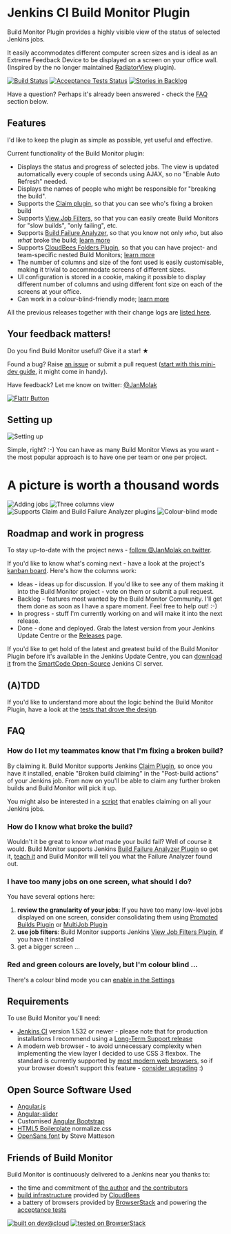 # Jenkins CI Build Monitor Plugin

Build Monitor Plugin provides a highly visible view of the status of selected Jenkins jobs.

It easily accommodates different computer screen sizes and is ideal as an Extreme Feedback Device to be displayed on a screen on your office wall.
(Inspired by the no longer maintained [RadiatorView](https://wiki.jenkins-ci.org/display/JENKINS/Radiator+View+Plugin) plugin).

[![Build Status](https://smartcode-opensource.ci.cloudbees.com/buildStatus/icon?job=jenkins-build-monitor-plugin)](https://smartcode-opensource.ci.cloudbees.com/job/jenkins-build-monitor-plugin/)
[![Acceptance Tests Status](https://saucelabs.com/buildstatus/build-monitor)](https://saucelabs.com/u/build-monitor)
[![Stories in Backlog](https://badge.waffle.io/jan-molak/jenkins-build-monitor-plugin.png?label=backlog&title=Backlog)](https://waffle.io/jan-molak/jenkins-build-monitor-plugin)

Have a question? Perhaps it's already been answered - check the [FAQ](#faq) section below.

## Features

I'd like to keep the plugin as simple as possible, yet useful and effective.

Current functionality of the Build Monitor plugin:

* Displays the status and progress of selected jobs. The view is updated automatically every couple of seconds using AJAX, so no "Enable Auto Refresh" needed.
* Displays the names of people who might be responsible for "breaking the build".
* Supports the [Claim plugin](https://wiki.jenkins-ci.org/display/JENKINS/Claim+plugin), so that you can see who's fixing a broken build
* Supports [View Job Filters](https://wiki.jenkins-ci.org/display/JENKINS/View+Job+Filters), so that you can easily create Build Monitors for "slow builds", "only failing", etc.
* Supports [Build Failure Analyzer](https://wiki.jenkins-ci.org/display/JENKINS/Build+Failure+Analyzer), so that you know not only *who*, but also *what* broke the build; [learn more](http://bit.ly/JBMBuild102)
* Supports [CloudBees Folders Plugin](https://wiki.jenkins-ci.org/display/JENKINS/CloudBees+Folders+Plugin), so that you can have project- and team-specific nested Build Monitors; [learn more](http://bit.ly/JBMBuild117)
* The number of columns and size of the font used is easily customisable, making it trivial to accommodate screens of different sizes.
* UI configuration is stored in a cookie, making it possible to display different number of columns and using different font size on each of the screens at your office.
* Can work in a colour-blind-friendly mode; [learn more](https://github.com/jan-molak/jenkins-build-monitor-plugin/issues/30#issuecomment-35849019)

All the previous releases together with their change logs are [listed here](https://bitly.com/JBMReleases).

## Your feedback matters!

Do you find Build Monitor useful? Give it a star! &#9733;

Found a bug? Raise [an issue](https://github.com/jan-molak/jenkins-build-monitor-plugin/issues?state=open)
or submit a pull request ([start with this mini-dev guide](https://github.com/jan-molak/jenkins-build-monitor-plugin/wiki/Development-Guide), it might come in handy).

Have feedback? Let me know on twitter: [@JanMolak](https://twitter.com/JanMolak)

[![Flattr Button](http://api.flattr.com/button/button-static-50x60.png "Flattr This!")](https://flattr.com/submit/auto?user_id=JanMolak&url=https%3A%2F%2Fgithub.com%2Fjan-molak%2Fjenkins-build-monitor-plugin "Jenkins Build Monitor Plugin")

## Setting up

![Setting up](docs/Setting_up.png)

Simple, right? :-) You can have as many Build Monitor Views as you want - the most popular approach is to have one per team or one per project.

# A picture is worth a thousand words

![Adding jobs](docs/1_Adding_jobs.png)
![Three columns view](docs/2_Three_columns_view.png)
![Supports Claim and Build Failure Analyzer plugins](docs/3_Two_columns_view_with_claim_and_build_failure_analyzer_plugins.png)
![Colour-blind mode](docs/4_Colour_blind_mode.png)

## Roadmap and work in progress

To stay up-to-date with the project news - [follow @JanMolak on twitter](https://twitter.com/JanMolak).

If you'd like to know what's coming next - have a look at the project's [kanban board](https://waffle.io/jan-molak/jenkins-build-monitor-plugin).
Here's how the columns work:

* Ideas - ideas up for discussion. If you'd like to see any of them making it into the Build Monitor project - vote on them or submit a pull request.
* Backlog - features most wanted by the Build Monitor Community. I'll get them done as soon as I have a spare moment. Feel free to help out! :-)
* In progress - stuff I'm currently working on and will make it into the next release.
* Done - done and deployed. Grab the latest version from your Jenkins Update Centre or the [Releases](https://bitly.com/JBMReleases) page.

If you'd like to get hold of the latest and greatest build of the Build Monitor Plugin
before it's available in the Jenkins Update Centre, you can [download it](http://bit.ly/JBMLatestBuild) from the [SmartCode Open-Source](http://bit.ly/SmartCodeOSCI) Jenkins CI server.

## (A)TDD

If you'd like to understand more about the logic behind the Build Monitor Plugin,
have a look at the [tests that drove the design](/src/test/java/com/smartcodeltd/jenkinsci/plugins/).

## FAQ

### How do I let my teammates know that I'm fixing a broken build?

By claiming it. Build Monitor supports Jenkins [Claim Plugin](https://wiki.jenkins-ci.org/display/JENKINS/Claim+plugin), so once you have it installed, enable "Broken build claiming" in the "Post-build actions" of your Jenkins job. From now on you'll be able to claim any further broken builds and Build Monitor will pick it up.

You might also be interested in a [script](https://wiki.jenkins-ci.org/display/JENKINS/Allow+broken+build+claiming+on+every+jobs) that enables claiming on all your Jenkins jobs.

### How do I know what broke the build?

Wouldn't it be great to know _what_ made your build fail? Well of course it would. Build Monitor supports Jenkins [Build Failure Analyzer Plugin](https://wiki.jenkins-ci.org/display/JENKINS/Build+Failure+Analyzer) so get it, [teach it](https://wiki.jenkins-ci.org/display/JENKINS/Build+Failure+Analyzer#BuildFailureAnalyzer-Knowledgebase) and Build Monitor will tell you what the Failure Analyzer found out.

### I have too many jobs on one screen, what should I do?

You have several options here:

1. **review the granularity of your jobs**: If you have too many low-level jobs displayed on one screen, consider consolidating them using [Promoted Builds Plugin](https://wiki.jenkins-ci.org/display/JENKINS/Promoted+Builds+Plugin) or [MultiJob Plugin](https://wiki.jenkins-ci.org/display/JENKINS/Multijob+Plugin)
1. **use job filters**: Build Monitor supports Jenkins [View Job Filters Plugin](https://wiki.jenkins-ci.org/display/JENKINS/View+Job+Filters), if you have it installed
1. get a bigger screen ...

### Red and green colours are lovely, but I'm colour blind ...
There's a colour blind mode you can [enable in the Settings](https://github.com/jan-molak/jenkins-build-monitor-plugin/issues/30#issuecomment-35849019)

## Requirements

To use Build Monitor you'll need:
* [Jenkins CI](http://jenkins-ci.org/) version 1.532 or newer - please note that for production installations I recommend using a [Long-Term Support release](http://jenkins-ci.org/changelog-stable)
* A modern web browser - to avoid unnecessary complexity when implementing the view layer I decided to use CSS 3 flexbox.
The standard is currently supported by [most modern web browsers](http://caniuse.com/flexbox), so if your browser doesn't support this feature - [consider upgrading](http://browsehappy.com/) :)

## Open Source Software Used

* [Angular.js](http://angularjs.org/)
* [Angular-slider](http://prajwalkman.github.io/angular-slider/)
* Customised [Angular Bootstrap](http://angular-ui.github.io/bootstrap/)
* [HTML5 Boilerplate](http://html5boilerplate.com/) normalize.css
* [OpenSans font](http://www.google.com/fonts/specimen/Open+Sans) by Steve Matteson

## Friends of Build Monitor

Build Monitor is continuously delivered to a Jenkins near you thanks to:
* the time and commitment of [the author](http://smartcodeltd.co.uk/) and [the contributors](https://github.com/jan-molak/jenkins-build-monitor-plugin/graphs/contributors)
* [build infrastructure](https://smartcode-opensource.ci.cloudbees.com/) provided by [CloudBees](http://bit.ly/JBMFOSS)
* a battery of browsers provided by [BrowserStack](https://www.browserstack.com) and powering the [acceptance tests](/src/test/java/com/smartcodeltd/jenkinsci/plugins/buildmonitor_acceptance)

[![built on dev@cloud](https://www.cloudbees.com/sites/default/files/styles/large/public/Button-Built-on-CB-1.png?itok=3Tnkun-C)](http://bit.ly/JBMFOSS)
[![tested on BrowserStack](docs/browserstack-logo.png)](http://bit.ly/JBMBS)